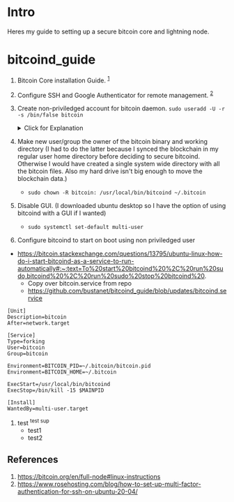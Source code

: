# Intro
Heres my guide to setting up a secure bitcoin core and lightning node. 

# bitcoind_guide
1. Bitcoin Core installation Guide. <sup>[1](#references)</sup>

2. Configure SSH and Google Authenticator for remote management. <sup>[2](#references)</sup>

3. Create non-priviledged account for bitcoin daemon.
    ```sudo useradd -U -r -s /bin/false bitcoin```
    <details>
    <summary> Click for Explanation </summary>

        -U create group named bitcoin  

        -r create a system account
        > System users will be created with no aging information in /etc/shadow, and their numeric identifiers are chosen in the SYS_UID_MIN–SYS_UID_MAX range, defined in /etc/login.defs, instead of UID_MIN–UID_MAX (and their GID counterparts for the creation of groups).
        * -s /bin/false sets the login shell to /bin/false (this way no one can potentially login with this user and get a shell
    </summary>

4. Make new user/group the owner of the bitcoin binary and working directory (I had to do the latter because I synced the blockchain in my regular user home directory before deciding to secure bitcoind.  Otherwise I would have created a single system wide directory with all the bitcoin files. Also my hard drive isn't big enough to move the blockchain data.)
    * ```sudo chown -R bitcoin: /usr/local/bin/bitcoind ~/.bitcoin``` 

5. Disable GUI. (I downloaded ubuntu desktop so I have the option of using bitcoind with a GUI if I wanted)
    * ```sudo systemctl set-default multi-user```

6. Configure bitcoind to start on boot using non priviledged user
* https://bitcoin.stackexchange.com/questions/13795/ubuntu-linux-how-do-i-start-bitcoind-as-a-service-to-run-automatically#:~:text=To%20start%20bitcoind%20%2C%20run%20sudo,bitcoind%20%2C%20run%20sudo%20stop%20bitcoind%20.
    * Copy over bitcoin.service from repo
    * https://github.com/bustanet/bitcoind_guide/blob/updates/bitcoind.service

```
[Unit]
Description=bitcoin
After=network.target

[Service]
Type=forking
User=bitcoin
Group=bitcoin

Environment=BITCOIN_PID=~/.bitcoin/bitcoin.pid
Environment=BITCOIN_HOME=~/.bitcoin

ExecStart=/usr/local/bin/bitcoind
ExecStop=/bin/kill -15 $MAINPID

[Install]
WantedBy=multi-user.target
```


1. test <sup>test sup</sup>
    * test1
    * test2


## References
1. https://bitcoin.org/en/full-node#linux-instructions
2. https://www.rosehosting.com/blog/how-to-set-up-multi-factor-authentication-for-ssh-on-ubuntu-20-04/
